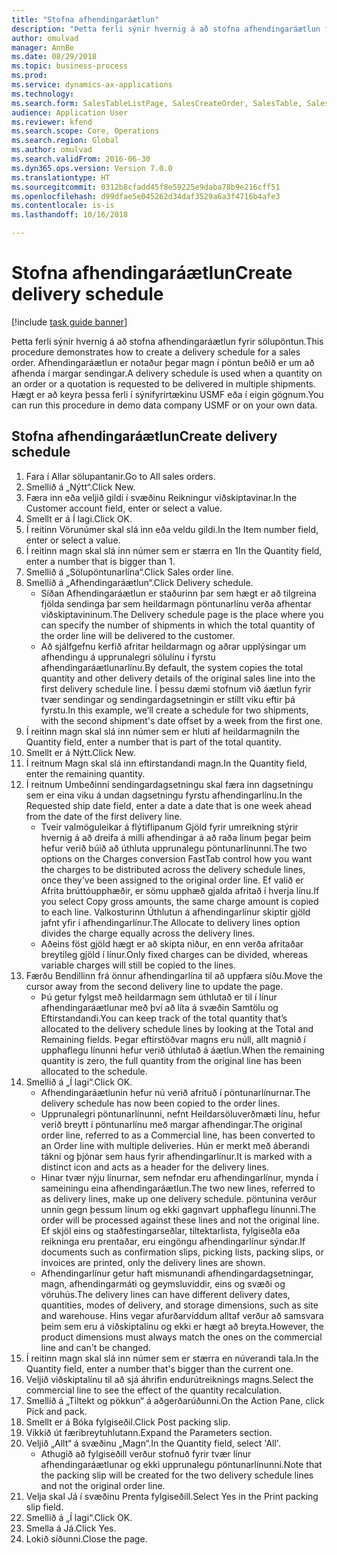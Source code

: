 ```yaml
--- 
title: "Stofna afhendingaráætlun"
description: "Þetta ferli sýnir hvernig á að stofna afhendingaráætlun fyrir sölupöntun."
author: omulvad
manager: AnnBe
ms.date: 08/29/2018
ms.topic: business-process
ms.prod: 
ms.service: dynamics-ax-applications
ms.technology: 
ms.search.form: SalesTableListPage, SalesCreateOrder, SalesTable, SalesDeliverySchedule, SalesEditLines,  SrsReportViewerForm
audience: Application User
ms.reviewer: kfend
ms.search.scope: Core, Operations
ms.search.region: Global
ms.author: omulvad
ms.search.validFrom: 2016-06-30
ms.dyn365.ops.version: Version 7.0.0
ms.translationtype: HT
ms.sourcegitcommit: 0312b8cfadd45f8e59225e9daba78b9e216cff51
ms.openlocfilehash: d99dfae5e045262d34daf3529a6a3f4716b4afe3
ms.contentlocale: is-is
ms.lasthandoff: 10/16/2018

---
```

# <a name="create-delivery-schedule"></a><span data-ttu-id="65977-103">Stofna afhendingaráætlun</span><span class="sxs-lookup"><span data-stu-id="65977-103">Create delivery schedule</span></span>

[!include [task guide banner](../../includes/task-guide-banner.md)]

<span data-ttu-id="65977-104">Þetta ferli sýnir hvernig á að stofna afhendingaráætlun fyrir sölupöntun.</span><span class="sxs-lookup"><span data-stu-id="65977-104">This procedure demonstrates how to create a delivery schedule for a sales order.</span></span> <span data-ttu-id="65977-105">Afhendingaráætlun er notaður þegar magn í pöntun beðið er um að afhenda í margar sendingar.</span><span class="sxs-lookup"><span data-stu-id="65977-105">A delivery schedule is used when a quantity on an order or a quotation is requested to be delivered in multiple shipments.</span></span> <span data-ttu-id="65977-106">Hægt er að keyra þessa ferli í sýnifyrirtækinu USMF eða í eigin gögnum.</span><span class="sxs-lookup"><span data-stu-id="65977-106">You can run this procedure in demo data company USMF or on your own data.</span></span>


## <a name="create-delivery-schedule"></a><span data-ttu-id="65977-107">Stofna afhendingaráætlun</span><span class="sxs-lookup"><span data-stu-id="65977-107">Create delivery schedule</span></span>
1. <span data-ttu-id="65977-108">Fara í Allar sölupantanir.</span><span class="sxs-lookup"><span data-stu-id="65977-108">Go to All sales orders.</span></span>
2. <span data-ttu-id="65977-109">Smellið á „Nýtt“.</span><span class="sxs-lookup"><span data-stu-id="65977-109">Click New.</span></span>
3. <span data-ttu-id="65977-110">Færa inn eða veljið gildi í svæðinu Reikningur viðskiptavinar.</span><span class="sxs-lookup"><span data-stu-id="65977-110">In the Customer account field, enter or select a value.</span></span>
4. <span data-ttu-id="65977-111">Smellt er á Í lagi.</span><span class="sxs-lookup"><span data-stu-id="65977-111">Click OK.</span></span>
5. <span data-ttu-id="65977-112">Í reitinn Vörunúmer skal slá inn eða veldu gildi.</span><span class="sxs-lookup"><span data-stu-id="65977-112">In the Item number field, enter or select a value.</span></span>
6. <span data-ttu-id="65977-113">Í reitinn magn skal slá inn númer sem er stærra en 1</span><span class="sxs-lookup"><span data-stu-id="65977-113">In the Quantity field, enter a number that is bigger than 1.</span></span>
7. <span data-ttu-id="65977-114">Smellið á „Sölupöntunarlína“.</span><span class="sxs-lookup"><span data-stu-id="65977-114">Click Sales order line.</span></span>
8. <span data-ttu-id="65977-115">Smellið á „Afhendingaráætlun“.</span><span class="sxs-lookup"><span data-stu-id="65977-115">Click Delivery schedule.</span></span>
    * <span data-ttu-id="65977-116">Síðan Afhendingaráætlun er staðurinn þar sem hægt er að tilgreina fjölda sendinga þar sem heildarmagn pöntunarlínu verða afhentar viðskiptavininum.</span><span class="sxs-lookup"><span data-stu-id="65977-116">The Delivery schedule page is the place where you can specify the number of shipments in which the total quantity of the order line will be delivered to the customer.</span></span>    
    * <span data-ttu-id="65977-117">Að sjálfgefnu kerfið afritar heildarmagn og aðrar upplýsingar um afhendingu á upprunalegri sölulínu í fyrstu afhendingaráætlunarlínu.</span><span class="sxs-lookup"><span data-stu-id="65977-117">By default, the system copies the total quantity and other delivery details of the original sales line into the first delivery schedule line.</span></span> <span data-ttu-id="65977-118">Í þessu dæmi stofnum við áætlun fyrir tvær sendingar og sendingardagsetningin er stillt viku eftir þá fyrstu.</span><span class="sxs-lookup"><span data-stu-id="65977-118">In this example, we’ll create a schedule for two shipments, with the second shipment's date offset by a week from the first one.</span></span>  
9. <span data-ttu-id="65977-119">Í reitinn magn skal slá inn númer sem er hluti af heildarmagni</span><span class="sxs-lookup"><span data-stu-id="65977-119">In the Quantity field, enter a number that is part of the total quantity.</span></span>
10. <span data-ttu-id="65977-120">Smellt er á Nýtt.</span><span class="sxs-lookup"><span data-stu-id="65977-120">Click New.</span></span>
11. <span data-ttu-id="65977-121">Í reitnum Magn skal slá inn eftirstandandi magn.</span><span class="sxs-lookup"><span data-stu-id="65977-121">In the Quantity field, enter the remaining quantity.</span></span>
12. <span data-ttu-id="65977-122">Í reitnum Umbeðinni sendingardagsetningu skal færa inn dagsetningu sem er eina viku á undan dagsetningu fyrstu afhendingarlínu.</span><span class="sxs-lookup"><span data-stu-id="65977-122">In the Requested ship date field, enter a date a date that is one week ahead from the date of the first delivery line.</span></span>
    * <span data-ttu-id="65977-123">Tveir valmöguleikar á flýtiflipanum Gjöld fyrir umreikning stýrir hvernig á að dreifa á milli afhendingar á að raða línum þegar þeim hefur verið búið að úthluta upprunalegu pöntunarlínunni.</span><span class="sxs-lookup"><span data-stu-id="65977-123">The two options on the Charges conversion FastTab control how you want the charges to be distributed across the delivery schedule lines, once they’ve been assigned to the original order line.</span></span> <span data-ttu-id="65977-124">Ef valið er Afrita brúttóupphæðir, er sömu upphæð gjalda afritað í hverja línu.</span><span class="sxs-lookup"><span data-stu-id="65977-124">If you select Copy gross amounts, the same charge amount is copied to each line.</span></span> <span data-ttu-id="65977-125">Valkosturinn Úthlutun á afhendingarlínur skiptir gjöld jafnt yfir í afhendingarlínur.</span><span class="sxs-lookup"><span data-stu-id="65977-125">The Allocate to delivery lines option divides the charge equally across the delivery lines.</span></span>  
    * <span data-ttu-id="65977-126">Aðeins föst gjöld hægt er að skipta niður, en enn verða afritaðar breytileg gjöld í línur.</span><span class="sxs-lookup"><span data-stu-id="65977-126">Only fixed charges can be divided, whereas variable charges will still be copied to the lines.</span></span>  
13. <span data-ttu-id="65977-127">Færðu Bendillinn frá önnur afhendingarlína til að uppfæra síðu.</span><span class="sxs-lookup"><span data-stu-id="65977-127">Move the cursor away from the second delivery line to update the page.</span></span>
    * <span data-ttu-id="65977-128">Þú getur fylgst með heildarmagn sem úthlutað er til í línur afhendingaráætlunar með því að líta á svæðin Samtölu og Eftirstandandi.</span><span class="sxs-lookup"><span data-stu-id="65977-128">You can keep track of the total quantity that’s allocated to the delivery schedule lines by looking at the Total and Remaining fields.</span></span> <span data-ttu-id="65977-129">Þegar eftirstöðvar magns eru núll, allt magnið í upphaflegu línunni hefur verið úthlutað á áætlun.</span><span class="sxs-lookup"><span data-stu-id="65977-129">When the remaining quantity is zero, the full quantity from the original line has been allocated to the schedule.</span></span>   
14. <span data-ttu-id="65977-130">Smellið á „Í lagi“.</span><span class="sxs-lookup"><span data-stu-id="65977-130">Click OK.</span></span>
    * <span data-ttu-id="65977-131">Afhendingaráætlunin hefur nú verið afrituð í pöntunarlínurnar.</span><span class="sxs-lookup"><span data-stu-id="65977-131">The delivery schedule has now been copied to the order lines.</span></span>   
    * <span data-ttu-id="65977-132">Upprunalegri pöntunarlínunni, nefnt Heildarsöluverðmæti línu, hefur verið breytt í pöntunarlínu með margar afhendingar.</span><span class="sxs-lookup"><span data-stu-id="65977-132">The original order line, referred to as a Commercial line, has been converted to an Order line with multiple deliveries.</span></span> <span data-ttu-id="65977-133">Hún er merkt með áberandi tákni og þjónar sem haus fyrir afhendingarlínur.</span><span class="sxs-lookup"><span data-stu-id="65977-133">It is marked with a distinct icon and acts as a header for the delivery lines.</span></span>  
    * <span data-ttu-id="65977-134">Hinar tvær nýju línurnar, sem nefndar eru afhendingarlínur, mynda í sameiningu eina afhendingaráætlun.</span><span class="sxs-lookup"><span data-stu-id="65977-134">The two new lines, referred to as delivery lines, make up one delivery schedule.</span></span> <span data-ttu-id="65977-135">pöntunina verður unnin gegn þessum línum og ekki gagnvart upphaflegu línunni.</span><span class="sxs-lookup"><span data-stu-id="65977-135">The order will be processed against these lines and not the original line.</span></span> <span data-ttu-id="65977-136">Ef skjöl eins og staðfestingarseðlar, tiltektarlista, fylgiseðla eða reikninga eru prentaðar, eru eingöngu afhendingarlínur sýndar.</span><span class="sxs-lookup"><span data-stu-id="65977-136">If documents such as confirmation slips, picking lists, packing slips, or invoices are printed, only the delivery lines are shown.</span></span>   
    * <span data-ttu-id="65977-137">Afhendingarlínur getur haft mismunandi afhendingardagsetningar, magn, afhendingarmáti og geymsluvíddir, eins og svæði og vöruhús.</span><span class="sxs-lookup"><span data-stu-id="65977-137">The delivery lines can have different delivery dates, quantities, modes of delivery, and storage dimensions, such as site and warehouse.</span></span> <span data-ttu-id="65977-138">Hins vegar afurðarvíddum alltaf verður að samsvara þeim sem eru á viðskiptalínu og ekki er hægt að breyta.</span><span class="sxs-lookup"><span data-stu-id="65977-138">However, the product dimensions must always match the ones on the commercial line and can't be changed.</span></span>  
15. <span data-ttu-id="65977-139">Í reitinn magn skal slá inn númer sem er stærra en núverandi tala.</span><span class="sxs-lookup"><span data-stu-id="65977-139">In the Quantity field, enter a number that's bigger than the current one.</span></span>
16. <span data-ttu-id="65977-140">Veljið viðskiptalínu til að sjá áhrifin endurútreiknings magns.</span><span class="sxs-lookup"><span data-stu-id="65977-140">Select the commercial line to see the effect of the quantity recalculation.</span></span>
17. <span data-ttu-id="65977-141">Smellið á „Tiltekt og pökkun“ á aðgerðarúðunni.</span><span class="sxs-lookup"><span data-stu-id="65977-141">On the Action Pane, click Pick and pack.</span></span>
18. <span data-ttu-id="65977-142">Smellt er á Bóka fylgiseðil.</span><span class="sxs-lookup"><span data-stu-id="65977-142">Click Post packing slip.</span></span>
19. <span data-ttu-id="65977-143">Víkkið út færibreytuhlutann.</span><span class="sxs-lookup"><span data-stu-id="65977-143">Expand the Parameters section.</span></span>
20. <span data-ttu-id="65977-144">Veljið „Allt“ á svæðinu „Magn“.</span><span class="sxs-lookup"><span data-stu-id="65977-144">In the Quantity field, select 'All'.</span></span>
    * <span data-ttu-id="65977-145">Athugið að fylgiseðill verður stofnuð fyrir tvær línur afhendingaráætlunar og ekki upprunalegu pöntunarlínunni.</span><span class="sxs-lookup"><span data-stu-id="65977-145">Note that the packing slip will be created for the two delivery schedule lines and not the original order line.</span></span>  
21. <span data-ttu-id="65977-146">Velja skal Já í svæðinu Prenta fylgiseðill.</span><span class="sxs-lookup"><span data-stu-id="65977-146">Select Yes in the Print packing slip field.</span></span>
22. <span data-ttu-id="65977-147">Smellið á „Í lagi“.</span><span class="sxs-lookup"><span data-stu-id="65977-147">Click OK.</span></span>
23. <span data-ttu-id="65977-148">Smella á Já.</span><span class="sxs-lookup"><span data-stu-id="65977-148">Click Yes.</span></span>
24. <span data-ttu-id="65977-149">Lokið síðunni.</span><span class="sxs-lookup"><span data-stu-id="65977-149">Close the page.</span></span>


